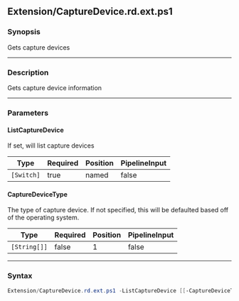 Extension/CaptureDevice.rd.ext.ps1
----------------------------------




### Synopsis
Gets capture devices



---


### Description

Gets capture device information



---


### Parameters
#### **ListCaptureDevice**

If set, will list capture devices






|Type      |Required|Position|PipelineInput|
|----------|--------|--------|-------------|
|`[Switch]`|true    |named   |false        |



#### **CaptureDeviceType**

The type of capture device.
If not specified, this will be defaulted based off of the operating system.






|Type        |Required|Position|PipelineInput|
|------------|--------|--------|-------------|
|`[String[]]`|false   |1       |false        |





---


### Syntax
```PowerShell
Extension/CaptureDevice.rd.ext.ps1 -ListCaptureDevice [[-CaptureDeviceType] <String[]>] [<CommonParameters>]
```
